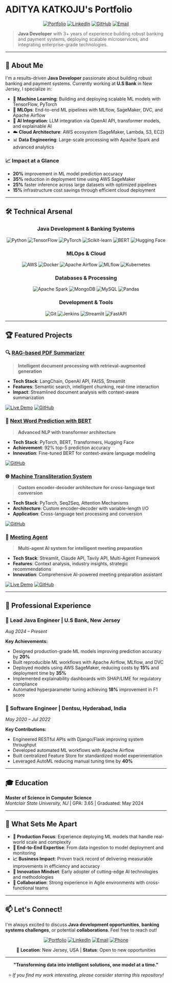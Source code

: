 # ADITYA KATKOJU's Portfolio

<div align="center">
  
[![Portfolio](https://img.shields.io/badge/Portfolio-Live-brightgreen?style=for-the-badge&logo=vercel)](aadiwebsite.netlify.app)
[![LinkedIn](https://img.shields.io/badge/LinkedIn-Connect-blue?style=for-the-badge&logo=linkedin)](https://www.linkedin.com/in/adityak-0914in/)
[![GitHub](https://img.shields.io/badge/GitHub-Follow-black?style=for-the-badge&logo=github)](https://github.com/adityakatkoju)
[![Email](https://img.shields.io/badge/Email-Contact-red?style=for-the-badge&logo=gmail)](mailto:adityavaj08@gmail.com)

</div>

> **Java Developer** with 3+ years of experience building robust banking and payment systems, deploying scalable microservices, and integrating enterprise-grade technologies.

---

## 🎯 About Me

I'm a results-driven **Java Developer** passionate about building robust banking and payment systems. Currently working at **U.S Bank** in New Jersey, I specialize in:

- 🤖 **Machine Learning**: Building and deploying scalable ML models with TensorFlow, PyTorch
- 🔄 **MLOps**: End-to-end ML pipelines with MLflow, SageMaker, DVC, and Apache Airflow
- 🧠 **AI Integration**: LLM integration via OpenAI API, transformer models, and explainable AI
- ☁️ **Cloud Architecture**: AWS ecosystem (SageMaker, Lambda, S3, EC2)
- 📊 **Data Engineering**: Large-scale processing with Apache Spark and advanced analytics

### 📈 Impact at a Glance
- **20%** improvement in ML model prediction accuracy
- **35%** reduction in deployment time using AWS SageMaker
- **25%** faster inference across large datasets with optimized pipelines
- **15%** infrastructure cost savings through efficient cloud deployment

---

## 🛠️ Technical Arsenal

<div align="center">

### Java Development & Banking Systems
![Python](https://img.shields.io/badge/Python-3776AB?style=flat-square&logo=python&logoColor=white)
![TensorFlow](https://img.shields.io/badge/TensorFlow-FF6F00?style=flat-square&logo=tensorflow&logoColor=white)
![PyTorch](https://img.shields.io/badge/PyTorch-EE4C2C?style=flat-square&logo=pytorch&logoColor=white)
![Scikit-learn](https://img.shields.io/badge/Scikit_learn-F7931E?style=flat-square&logo=scikit-learn&logoColor=white)
![BERT](https://img.shields.io/badge/BERT-4285F4?style=flat-square&logo=google&logoColor=white)
![Hugging Face](https://img.shields.io/badge/🤗_Hugging_Face-FFD21E?style=flat-square&logoColor=black)

### MLOps & Cloud
![AWS](https://img.shields.io/badge/AWS-232F3E?style=flat-square&logo=amazon-aws&logoColor=white)
![Docker](https://img.shields.io/badge/Docker-2496ED?style=flat-square&logo=docker&logoColor=white)
![Apache Airflow](https://img.shields.io/badge/Apache_Airflow-017CEE?style=flat-square&logo=apache-airflow&logoColor=white)
![MLflow](https://img.shields.io/badge/MLflow-0194E2?style=flat-square&logo=mlflow&logoColor=white)
![Kubernetes](https://img.shields.io/badge/Kubernetes-326CE5?style=flat-square&logo=kubernetes&logoColor=white)

### Databases & Processing
![Apache Spark](https://img.shields.io/badge/Apache_Spark-E25A1C?style=flat-square&logo=apache-spark&logoColor=white)
![MongoDB](https://img.shields.io/badge/MongoDB-47A248?style=flat-square&logo=mongodb&logoColor=white)
![MySQL](https://img.shields.io/badge/MySQL-4479A1?style=flat-square&logo=mysql&logoColor=white)
![Pandas](https://img.shields.io/badge/Pandas-150458?style=flat-square&logo=pandas&logoColor=white)

### Development & Tools
![Git](https://img.shields.io/badge/Git-F05032?style=flat-square&logo=git&logoColor=white)
![Jenkins](https://img.shields.io/badge/Jenkins-D24939?style=flat-square&logo=jenkins&logoColor=white)
![Streamlit](https://img.shields.io/badge/Streamlit-FF4B4B?style=flat-square&logo=streamlit&logoColor=white)
![FastAPI](https://img.shields.io/badge/FastAPI-009688?style=flat-square&logo=fastapi&logoColor=white)

</div>

---

## 🏆 Featured Projects

### 🔍 [RAG-based PDF Summarizer](https://ragpdfsummarizer-ffas6wmxaty3zgblr39map.streamlit.app/)
> **Intelligent document processing with retrieval-augmented generation**

- **Tech Stack**: LangChain, OpenAI API, FAISS, Streamlit
- **Features**: Semantic search, intelligent chunking, real-time interaction
- **Impact**: Streamlined document analysis with context-aware summarization

[![Live Demo](https://img.shields.io/badge/Demo-Live-brightgreen?style=flat-square&logo=streamlit)](https://ragpdfsummarizer-ffas6wmxaty3zgblr39map.streamlit.app/)
[![GitHub](https://img.shields.io/badge/Code-GitHub-black?style=flat-square&logo=github)](https://github.com/adityakatkoju/RAG_PDF_Summarizer)

### 🧠 [Next Word Prediction with BERT](https://github.com/adityakatkoju/BERT)
> **Advanced NLP with transformer architecture**

- **Tech Stack**: PyTorch, BERT, Transformers, Hugging Face
- **Achievement**: 92% top-5 prediction accuracy
- **Innovation**: Fine-tuned BERT for context-aware language modeling

[![GitHub](https://img.shields.io/badge/Code-GitHub-black?style=flat-square&logo=github)](https://github.com/adityakatkoju/BERT)

### 🌐 [Machine Transliteration System](https://github.com/adityakatkoju/Machine_Transliteration)
> **Custom encoder-decoder architecture for cross-language text conversion**

- **Tech Stack**: PyTorch, Seq2Seq, Attention Mechanisms
- **Architecture**: Custom encoder-decoder with variable-length I/O
- **Application**: Cross-language text processing and conversion

[![GitHub](https://img.shields.io/badge/Code-GitHub-black?style=flat-square&logo=github)](https://github.com/adityakatkoju/Machine_Transliteration)

### 🤝 [Meeting Agent](https://meeting-agents-yapuvkj9basug2qlos2iqg.streamlit.app/)
> **Multi-agent AI system for intelligent meeting preparation**

- **Tech Stack**: Streamlit, Claude API, Tavily API, Multi-Agent Framework
- **Features**: Context analysis, industry insights, strategic recommendations
- **Innovation**: Comprehensive AI-powered meeting preparation assistant

[![Live Demo](https://img.shields.io/badge/Demo-Live-brightgreen?style=flat-square&logo=streamlit)](https://meeting-agents-yapuvkj9basug2qlos2iqg.streamlit.app/)
[![GitHub](https://img.shields.io/badge/Code-GitHub-black?style=flat-square&logo=github)](https://github.com/adityakatkoju/Meeting_Agent)

---

## 💼 Professional Experience

### 🏢 **Lead Java Engineer** | U.S Bank, New Jersey
*Aug 2024 – Present*

**Key Achievements:**
- Designed production-grade ML models improving prediction accuracy by **20%**
- Built reproducible ML workflows with Apache Airflow, MLflow, and DVC
- Deployed models using AWS SageMaker, reducing costs by **15%** and deployment time by **35%**
- Implemented explainability dashboards with SHAP/LIME for regulatory compliance
- Automated hyperparameter tuning achieving **18%** improvement in F1 score

### 🏢 **Software Engineer** | Dentsu, Hyderabad, India  
*May 2020 – Jul 2022*

**Key Contributions:**
- Engineered RESTful APIs with Django/Flask improving system throughput
- Developed automated ML workflows with Apache Airflow
- Built centralized Feature Store for standardized model experimentation
- Leveraged AutoML reducing manual tuning time by **40%**

---

## 🎓 Education

**Master of Science in Computer Science**  
*Montclair State University, NJ* | GPA: 3.65 | Graduated: May 2024

---

## 🌟 What Sets Me Apart

- **🎯 Production Focus**: Experience deploying ML models that handle real-world scale and complexity
- **🔄 End-to-End Expertise**: From data ingestion to model deployment and monitoring
- **📈 Business Impact**: Proven track record of delivering measurable improvements in efficiency and accuracy
- **🚀 Innovation Mindset**: Early adopter of cutting-edge AI technologies and methodologies
- **🤝 Collaboration**: Strong experience in Agile environments with cross-functional teams

---

## 📫 Let's Connect!

I'm always excited to discuss **Java development opportunities**, **banking systems challenges**, or potential **collaborations**. Feel free to reach out!

<div align="center">

[![Portfolio](https://img.shields.io/badge/🌐_Portfolio-Visit_Now-brightgreen?style=for-the-badge)](https://adityakatkoju.github.io/Portfolio/)
[![LinkedIn](https://img.shields.io/badge/💼_LinkedIn-Let's_Connect-blue?style=for-the-badge)](https://www.linkedin.com/in/adityak-0914in/)
[![Email](https://img.shields.io/badge/📧_Email-Get_In_Touch-red?style=for-the-badge)](mailto:adityavaj08@gmail.com)
[![Phone](https://img.shields.io/badge/📱_Phone-Available_on_Request-green?style=for-the-badge)]()

📍 **Location**: New Jersey, USA | **Status**: Open to new opportunities

</div>

---

<div align="center">
  
**"Transforming data into intelligent solutions, one model at a time."**

⭐ *If you find my work interesting, please consider starring this repository!*

</div>
